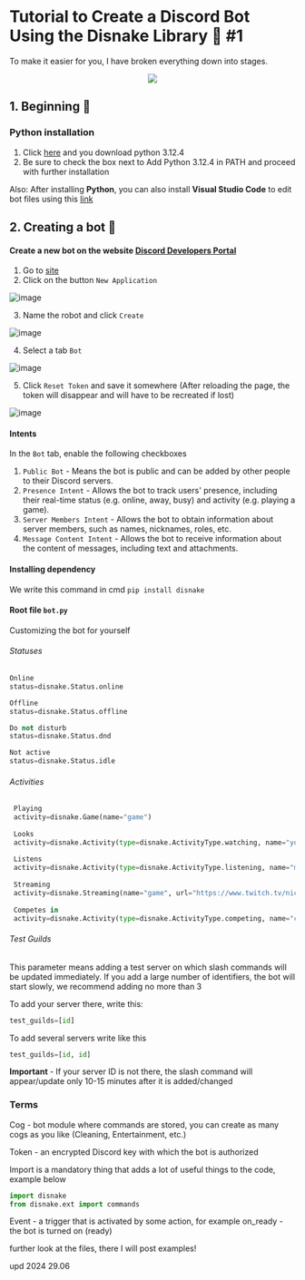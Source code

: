# Tutorial to Create a Discord Bot Using the Disnake Library 💙 #1
To make it easier for you, I have broken everything down into stages.

<div align="center">
  <img src="https://media.giphy.com/media/oFo77ZD0hiusDNy55s/giphy.gif?cid=ecf05e47jzhx3ppnm3uly4jff254hq4nttqvz6hdtzqq59ms&ep=v1_gifs_search&rid=giphy.gif&ct=g"/>
    </div>

## 1. Beginning 🫡
### Python installation
1. Click [here](https://www.python.org/ftp/python/3.12.4/python-3.12.4-amd64.exe) and you download python 3.12.4
2. Be sure to check the box next to Add Python 3.12.4 in PATH and proceed with further installation

Also: After installing **Python**, you can also install **Visual Studio Code** to edit bot files using this [link](https://code.visualstudio.com/Download)

## 2. Creating a bot 🤖
#### Create a new bot on the website [Discord Developers Portal](https://discord.com/developers/applications)
1. Go to [site](https://discord.com/developers/applications)
2. Click on the button  `New Application`

![image](https://github.com/fardieov/Tutorial-Discord-Bot/assets/169608913/cb37dc51-192b-452e-94aa-6bd53271c64e)

3. Name the robot and click  `Create`

![image](https://github.com/fardieov/Tutorial-Discord-Bot/assets/169608913/79d26d98-1d08-4479-8c0e-063cb31830fe)

4. Select a tab  `Bot`

![image](https://github.com/fardieov/Tutorial-Discord-Bot/assets/169608913/4af54839-7ace-4b12-a1aa-70d53c2b0cd3)

5. Click `Reset Token`  and save it somewhere (After reloading the page, the token will disappear and will have to be recreated if lost)

![image](https://github.com/fardieov/Tutorial-Discord-Bot/assets/169608913/dedc7f59-9783-4252-a0b4-d5fda6893184)

#### Intents
In the `Bot`  tab, enable the following checkboxes

1. `Public Bot`  - Means the bot is public and can be added by other people to their Discord servers.
2. `Presence Intent`  - Allows the bot to track users' presence, including their real-time status (e.g. online, away, busy) and activity (e.g. playing a game).
3. `Server Members Intent`  - Allows the bot to obtain information about server members, such as names, nicknames, roles, etc.
4. `Message Content Intent`  - Allows the bot to receive information about the content of messages, including text and attachments.

#### Installing dependency
We write this command in cmd  `pip install disnake`

#### Root file  `bot.py`
Customizing the bot for yourself
###### Statuses
```py
Online
status=disnake.Status.online

Offline
status=disnake.Status.offline

Do not disturb
status=disnake.Status.dnd

Not active
status=disnake.Status.idle
```

###### Activities
```py
 Playing
 activity=disnake.Game(name="game")
 
 Looks
 activity=disnake.Activity(type=disnake.ActivityType.watching, name="youtube")
 
 Listens
 activity=disnake.Activity(type=disnake.ActivityType.listening, name="music")
 
 Streaming
 activity=disnake.Streaming(name="game", url="https://www.twitch.tv/nickname") #if you remove the url argument, the button simply won’t appear, but everything will work
 
 Competes in
 activity=disnake.Activity(type=disnake.ActivityType.competing, name="creating a bot")
 ```

###### Test Guilds
This parameter means adding a test server on which slash commands will be updated immediately. If you add a large number of identifiers, the bot will start slowly, we recommend adding no more than 3

To add your server there, write this:
```py
test_guilds=[id]
 ```

To add several servers write like this
 ```py
 test_guilds=[id, id]
 ```
**Important** - If your server ID is not there, the slash command will appear/update only 10-15 minutes after it is added/changed

### Terms
Cog - bot module where commands are stored, you can create as many cogs as you like (Cleaning, Entertainment, etc.)

Token - an encrypted Discord key with which the bot is authorized

Import is a mandatory thing that adds a lot of useful things to the code, example below
 ```py
 import disnake
 from disnake.ext import commands
 ```
Event - a trigger that is activated by some action, for example on_ready - the bot is turned on (ready)

further look at the files, there I will post examples!

upd 2024 29.06
